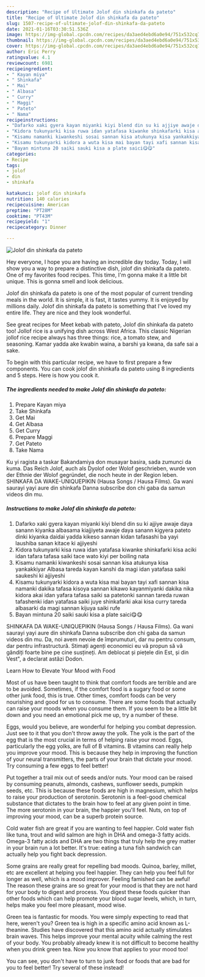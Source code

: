 ```yaml
---
description: "Recipe of Ultimate Jolof din shinkafa da pateto"
title: "Recipe of Ultimate Jolof din shinkafa da pateto"
slug: 1507-recipe-of-ultimate-jolof-din-shinkafa-da-pateto
date: 2021-01-16T03:30:51.536Z
image: https://img-global.cpcdn.com/recipes/da3aed4ebd6a0e94/751x532cq70/jolof-din-shinkafa-da-pateto-recipe-main-photo.jpg
thumbnail: https://img-global.cpcdn.com/recipes/da3aed4ebd6a0e94/751x532cq70/jolof-din-shinkafa-da-pateto-recipe-main-photo.jpg
cover: https://img-global.cpcdn.com/recipes/da3aed4ebd6a0e94/751x532cq70/jolof-din-shinkafa-da-pateto-recipe-main-photo.jpg
author: Eric Perry
ratingvalue: 4.1
reviewcount: 6981
recipeingredient:
- " Kayan miya"
- " Shinkafa"
- " Mai"
- " Albasa"
- " Curry"
- " Maggi"
- " Pateto"
- " Nama"
recipeinstructions:
- "Dafarko xaki gyera kayan miyanki kiyi blend din su ki ajjiye awaje daya sanann kiyanka albasama kiajjiyeta awaje daya sanann kigyera pateto dinki kiyanka daidai yadda kikeso sannan kidan tafasashi ba yayi laushiba sanan kitace ki ajjiyeshi"
- "Kidora tukunyarki kisa ruwa idan yatafasa kiwanke shinkafarki kisa aciki idan tafara tafasa saiki tace wato kiyi per boiling nata"
- "Kisamu namanki kiwankeshi sosai sannan kisa atukunya kisa yankakkiyar Albasa tareda kayan kanshi da magi idan yatafasa saiki saukeshi ki ajjiyeshi"
- "Kisamu tukunyarki kidora a wuta kisa mai bayan tayi xafi sannan kisa namanki dakika tafasa kisoya sannan kikawo kayanmiyanki dakika nika kidora akai idan yafara tafasa saiki sa patetonki sannan tareda ruwan tafashenki idan yatafasa saiki juye shinkafarki akai kisa curry tareda albasarki da magi sannan kijuya saiki rufe"
- "Bayan mintuna 20 saiki sauki kisa a plate saici😋😋"
categories:
- Recipe
tags:
- jolof
- din
- shinkafa

katakunci: jolof din shinkafa 
nutrition: 140 calories
recipecuisine: American
preptime: "PT28M"
cooktime: "PT43M"
recipeyield: "1"
recipecategory: Dinner

---
```



![Jolof din shinkafa da pateto](https://img-global.cpcdn.com/recipes/da3aed4ebd6a0e94/751x532cq70/jolof-din-shinkafa-da-pateto-recipe-main-photo.jpg)

Hey everyone, I hope you are having an incredible day today. Today, I will show you a way to prepare a distinctive dish, jolof din shinkafa da pateto. One of my favorites food recipes. This time, I'm gonna make it a little bit unique. This is gonna smell and look delicious.

Jolof din shinkafa da pateto is one of the most popular of current trending meals in the world. It is simple, it is fast, it tastes yummy. It is enjoyed by millions daily. Jolof din shinkafa da pateto is something that I've loved my entire life. They are nice and they look wonderful.

See great recipes for Meet kebab with pateto, Jolof din shinkafa da pateto too! Jollof rice is a unifying dish across West Africa. This classic Nigerian jollof rice recipe always has three things: rice, a tomato stew, and seasoning. Kamar yadda ake kwabin waina, a barshi ya kwana, da safe sai a sake.


To begin with this particular recipe, we have to first prepare a few components. You can cook jolof din shinkafa da pateto using 8 ingredients and 5 steps. Here is how you cook it.

<!--inarticleads1-->

##### The ingredients needed to make Jolof din shinkafa da pateto:

1. Prepare  Kayan miya
1. Take  Shinkafa
1. Get  Mai
1. Get  Albasa
1. Get  Curry
1. Prepare  Maggi
1. Get  Pateto
1. Take  Nama


Ku yi ragista a taskar Bakandamiya don musayar basira, sada zumunci da kuma. Das Reich Jolof, auch als Dyolof oder Wolof geschrieben, wurde von der Ethnie der Wolof gegründet, die noch heute in der Region leben. SHINKAFA DA WAKE-UNIQUEPIKIN (Hausa Songs / Hausa Films). Ga wani saurayi yayi aure din shinkafa Danna subscribe don chi gaba da samun videos din mu. 

<!--inarticleads2-->

##### Instructions to make Jolof din shinkafa da pateto:

1. Dafarko xaki gyera kayan miyanki kiyi blend din su ki ajjiye awaje daya sanann kiyanka albasama kiajjiyeta awaje daya sanann kigyera pateto dinki kiyanka daidai yadda kikeso sannan kidan tafasashi ba yayi laushiba sanan kitace ki ajjiyeshi
1. Kidora tukunyarki kisa ruwa idan yatafasa kiwanke shinkafarki kisa aciki idan tafara tafasa saiki tace wato kiyi per boiling nata
1. Kisamu namanki kiwankeshi sosai sannan kisa atukunya kisa yankakkiyar Albasa tareda kayan kanshi da magi idan yatafasa saiki saukeshi ki ajjiyeshi
1. Kisamu tukunyarki kidora a wuta kisa mai bayan tayi xafi sannan kisa namanki dakika tafasa kisoya sannan kikawo kayanmiyanki dakika nika kidora akai idan yafara tafasa saiki sa patetonki sannan tareda ruwan tafashenki idan yatafasa saiki juye shinkafarki akai kisa curry tareda albasarki da magi sannan kijuya saiki rufe
1. Bayan mintuna 20 saiki sauki kisa a plate saici😋😋


SHINKAFA DA WAKE-UNIQUEPIKIN (Hausa Songs / Hausa Films). Ga wani saurayi yayi aure din shinkafa Danna subscribe don chi gaba da samun videos din mu. Da, noi avem nevoie de împrumuturi, dar nu pentru consum, dar pentru infrastructură. Stimați agenți economici eu vă propun să vă gândiți foarte bine pe cine susțineți. Am deblocat și piețele din Est, și din Vest&#34;, a declarat astăzi Dodon. 

Learn How to Elevate Your Mood with Food


Most of us have been taught to think that comfort foods are terrible and are to be avoided. Sometimes, if the comfort food is a sugary food or some other junk food, this is true. Other times, comfort foods can be very nourishing and good for us to consume. There are some foods that actually can raise your moods when you consume them. If you seem to be a little bit down and you need an emotional pick me up, try a number of these.

Eggs, would you believe, are wonderful for helping you combat depression. Just see to it that you don't throw away the yolk. The yolk is the part of the egg that is the most crucial in terms of helping raise your mood. Eggs, particularly the egg yolks, are full of B vitamins. B vitamins can really help you improve your mood. This is because they help in improving the function of your neural transmitters, the parts of your brain that dictate your mood. Try consuming a few eggs to feel better!

Put together a trail mix out of seeds and/or nuts. Your mood can be raised by consuming peanuts, almonds, cashews, sunflower seeds, pumpkin seeds, etc. This is because these foods are high in magnesium, which helps to raise your production of serotonin. Serotonin is a feel-good chemical substance that dictates to the brain how to feel at any given point in time. The more serotonin in your brain, the happier you'll feel. Nuts, on top of improving your mood, can be a superb protein source.

Cold water fish are great if you are wanting to feel happier. Cold water fish like tuna, trout and wild salmon are high in DHA and omega-3 fatty acids. Omega-3 fatty acids and DHA are two things that truly help the grey matter in your brain run a lot better. It's true: eating a tuna fish sandwich can actually help you fight back depression. 

Some grains are really great for repelling bad moods. Quinoa, barley, millet, etc are excellent at helping you feel happier. They can help you feel full for longer as well, which is a mood improver. Feeling famished can be awful! The reason these grains are so great for your mood is that they are not hard for your body to digest and process. You digest these foods quicker than other foods which can help promote your blood sugar levels, which, in turn, helps make you feel more pleasant, mood wise.

Green tea is fantastic for moods. You were simply expecting to read that here, weren't you? Green tea is high in a specific amino acid known as L-theanine. Studies have discovered that this amino acid actually stimulates brain waves. This helps improve your mental acuity while calming the rest of your body. You probably already knew it is not difficult to become healthy when you drink green tea. Now you know that applies to your mood too!

You can see, you don't have to turn to junk food or foods that are bad for you to feel better! Try several of these instead!

